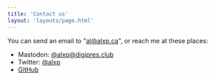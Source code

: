 ```yaml
---
title: 'Contact us'
layout: 'layouts/page.html'
---
```

You can send an email to "al@alxp.ca", or reach me at these places:

* Mastodon: <a rel="me" href="https://digipres.club/@alxp">@alxp@digipres.club</a>
* Twitter: [@alxp](https://twitter.com/alxp)
* [GitHub](https://github.com/alxp)
